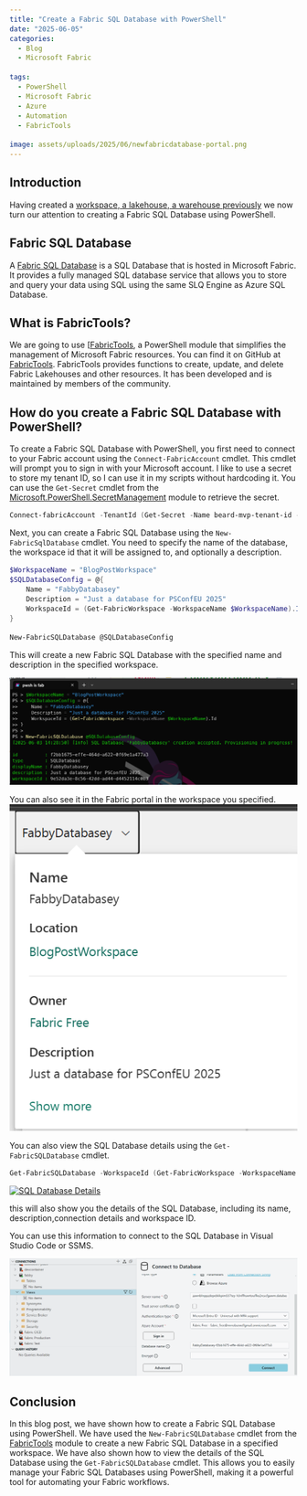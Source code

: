 ```yaml
---
title: "Create a Fabric SQL Database with PowerShell"
date: "2025-06-05"
categories:
  - Blog
  - Microsoft Fabric

tags:
  - PowerShell
  - Microsoft Fabric
  - Azure
  - Automation
  - FabricTools

image: assets/uploads/2025/06/newfabricdatabase-portal.png
---
```

## Introduction

Having created a [workspace, a lakehouse, a warehouse previously](https://blog.robsewell.com/categories/microsoft-fabric/) we now turn our attention to creating a Fabric SQL Database using PowerShell.

## Fabric SQL Database

A [Fabric SQL Database](https://learn.microsoft.com/en-us/fabric/database/sql/overview?WT.mc_id=DP-MVP-5002693) is a SQL Database that is hosted in Microsoft Fabric. It provides a fully managed SQL database service that allows you to store and query your data using SQL using the same SLQ Engine as Azure SQL Database.

## What is FabricTools?
We are going to use [[FabricTools](https://www.powershellgallery.com/packages/FabricTools?WT.mc_id=DP-MVP-5002693), a PowerShell module that simplifies the management of Microsoft Fabric resources. You can find it on GitHub at [FabricTools](https://github.com/dataplat/FabricTools?WT.mc_id=DP-MVP-5002693). FabricTools provides functions to create, update, and delete Fabric Lakehouses and other resources. It has been developed and is maintained by members of the community.

## How do you create a Fabric SQL Database with PowerShell?
To create a Fabric SQL Database with PowerShell, you first need to connect to your Fabric account using the `Connect-FabricAccount` cmdlet. This cmdlet will prompt you to sign in with your Microsoft account. I like to use a secret to store my tenant ID, so I can use it in my scripts without hardcoding it. You can use the `Get-Secret` cmdlet from the [Microsoft.PowerShell.SecretManagement](https://learn.microsoft.com/en-us/powershell/module/microsoft.powershell.secretmanagement/?WT.mc_id=DP-MVP-5002693) module to retrieve the secret.

```powershell
Connect-fabricAccount -TenantId (Get-Secret -Name beard-mvp-tenant-id -AsPlainText)
```

Next, you can create a Fabric SQL Database using the `New-FabricSqlDatabase` cmdlet. You need to specify the name of the database, the workspace id that it will be assigned to, and optionally a description.

```powershell
$WorkspaceName = "BlogPostWorkspace"
$SQLDatabaseConfig = @{
    Name = "FabbyDatabasey"
    Description = "Just a database for PSConfEU 2025"
    WorkspaceId = (Get-FabricWorkspace -WorkspaceName $WorkspaceName).Id
}

New-FabricSQLDatabase @SQLDatabaseConfig
```
This will create a new Fabric SQL Database with the specified name and description in the specified workspace.

[![SQL Database Created](../assets/uploads/2025/06/newfabricdatabase-pwsh.png)](../assets/uploads/2025/06/newfabricdatabase-pwsh.png)

You can also see it in the Fabric portal in the workspace you specified.
[![SQL Database Created in Portal](../assets/uploads/2025/06/newfabricdatabase-portal.png)](../assets/uploads/2025/06/newfabricdatabase-portal.png)

You can also view the SQL Database details using the `Get-FabricSQLDatabase` cmdlet.

```powershell
Get-FabricSQLDatabase -WorkspaceId (Get-FabricWorkspace -WorkspaceName $WorkspaceName).Id -DatabaseName FabbyDatabasey
```
[![SQL Database Details](../assets/uploads/2025/06/getfabricdatabase.png)](../assets/uploads/2025/06/getfabricdatabase.png)

this will also show you the details of the SQL Database, including its name, description,connection details and workspace ID.

You can use this information to connect to the SQL Database in Visual Studio Code or SSMS.

[![SQL Database Connection in VS Code](../assets/uploads/2025/06/connection.png)](../assets/uploads/2025/06/connection.png)

## Conclusion
In this blog post, we have shown how to create a Fabric SQL Database using PowerShell. We have used the `New-FabricSQLDatabase` cmdlet from the [FabricTools](https://www.powershellgallery.com/packages/FabricTools?WT.mc_id=DP-MVP-5002693) module to create a new Fabric SQL Database in a specified workspace. We have also shown how to view the details of the SQL Database using the `Get-FabricSQLDatabase` cmdlet.
This allows you to easily manage your Fabric SQL Databases using PowerShell, making it a powerful tool for automating your Fabric workflows.